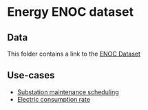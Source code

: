 # Energy ENOC dataset

## Data
This folder contains a link to the [ENOC Dataset](https://github.com/shapelets/use-cases/tree/master/energy/data/data-enerNoc/all-data)

## Use-cases

* [Substation maintenance scheduling](https://github.com/shapelets/use-cases/tree/master/energy/substation-maintenance-scheduling-matlab)
* [Electric consumption rate](https://github.com/shapelets/use-cases/tree/master/energy/electric-consumption-rate-python)
